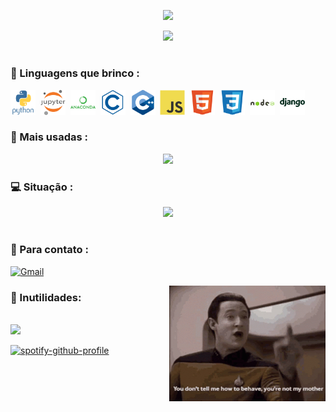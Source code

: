 <p align="center">
 <img src= "https://readme-typing-svg.herokuapp.com?font=times&size=30&color=F7E50&background=0F09FF00&center=true&lines=Space%2C+the+final+frontier...">
</p>

<p align="center">
  <img src="fun/spock-computer.gif" /> 
</p>

#

### :robot: Linguagens que brinco :
  <img src="https://github.com/devicons/devicon/blob/master/icons/python/python-original-wordmark.svg" title="Python" alt="Python" width="40" height="40"/>&nbsp;
  <img src="https://github.com/devicons/devicon/blob/master/icons/jupyter/jupyter-original-wordmark.svg" title="Jupyter" alt="Jupyter" width="40" height="40"/>&nbsp;
  <img src="https://github.com/devicons/devicon/blob/master/icons/anaconda/anaconda-original-wordmark.svg" title="Anaconda" alt="Anaconda" width="40" height="40"/>&nbsp;
  <img src="https://github.com/devicons/devicon/blob/master/icons/c/c-line.svg" title="C" alt="C" width="40" height="40"/>&nbsp;
  <img src="https://github.com/devicons/devicon/blob/master/icons/cplusplus/cplusplus-original.svg" title="Cpp" alt="Cpp" width="40" height="40"/>&nbsp;
  <img src="https://github.com/devicons/devicon/blob/master/icons/javascript/javascript-original.svg" title="JavaScript" alt="JavaScript" width="40" height="40"/>&nbsp;
  <img src="https://github.com/devicons/devicon/blob/master/icons/html5/html5-original.svg" title="HTML" alt="HTML" width="40" height="40"/>&nbsp;
  <img src="https://github.com/devicons/devicon/blob/master/icons/css3/css3-original.svg" title="CSS" alt="CSS" width="40" height="40"/>&nbsp;
  <img src="https://github.com/devicons/devicon/blob/master/icons/nodejs/nodejs-original-wordmark.svg" title="NodeJS" alt="NodeJS" width="40" height="40"/>&nbsp;
  <img src="https://github.com/devicons/devicon/blob/master/icons/django/django-plain-wordmark.svg" title="Django" alt="Django" width="40" height="40"/>&nbsp;
  
  
 ### :floppy_disk: Mais usadas :

<p align="center">
  <img src="https://github-readme-stats.vercel.app/api/top-langs/?username=pizza2u&layout=compact&theme=vision-friendly-dark" /> 
</p>


### :computer: Situação :

<p align="center">
  <img src="http://github-readme-streak-stats.herokuapp.com?user=pizza2u&theme=gruvbox_duo&date_format=M%20j%5B%2C%20Y%5D&background=0C0D4E)](https://git.io/streak-stats)" /> 
</p>

#
### :email: Para contato : 
 [![Gmail](https://img.shields.io/badge/-Gmail-FF0000?style=for-the-badge&labelColor=FF0000&logo=gmail&logoColor=white)](mailto:luvstaeil@gmail.com?subject=[GitHub]%20Acabei%20de%20ver%20o%20seu%20GitHub)


<img align="right" src="fun/data-startrek.gif" width="250">
<!---pode-se usar px ou rem para tamanhos no css, recomenda-se rem-->

### :musical_note: Inutilidades:
<p align="left"> 
<br>
<a href="https://open.spotify.com/user/thelittlesmurf?si=6a4774a1b9784228"><img src="https://img.shields.io/badge/Spotify-1ED760?&style=for-the-badge&logo=spotify&logoColor=white"></a>
</p>

[![spotify-github-profile](https://spotify-github-profile.vercel.app/api/view?uid=thelittlesmurf&cover_image=true&theme=default&bar_color_cover=false&bar_color=eeff00)](https://github.com/kittinan/spotify-github-profile)
